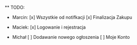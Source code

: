 

** TODO:

- Marcin:
[x] Wszystkie od notifkacji 
[x] Finalizacja Zakupu

- Maciek:
[x] Logowanie i rejestracja

- Michał
[ ] Dodawanie nowego ogłoszenia
[ ] Moje Konto